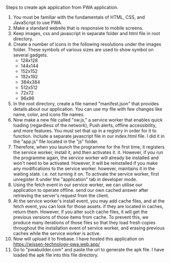 Steps to create apk application from PWA application.

1. You must be familiar with the fundamentals of HTML, CSS, and JavaScript to use PWA.
2. Make a standard website that is responsive to mobile screens.
3. Keep images, css and javascript in separate folder and html file in root directory.
4. Create a number of icons in the following resolutions under the images folder. These symbols of various sizes are used to show
symbol on several gadgets.
	- 128x128
	- 144x144
	- 152x152
	- 192x192
	- 384x384
	- 512x512
	- 72x72
	- 96x96
5. In the root directory, create a file named "manifest.json" that provides details about our application.
You can use my file with few changes like name, color, and icons file names.
6. Now make a new file called "sw.js," a service worker that enables quick loading (regardless of the network),
Push alerts, offline accessibility, and more features. You must set that up in a registry in order for it to function.
Include a separate javascript file in our index.html file. I did it in the "app.js" file located in the "js" folder.
7. Therefore, when you launch the programme for the first time, it registers the service worker, install it, and then activates it.
it. However, if you run the programme again, the service worker will already be installed and won't need to be activated.
However, it will be reinstalled if you make any modifications to the service worker. however, maintains it in the waiting state. i.e.
not turning it on. To activate the service worker, first unregister it under the "application" tab in developer mode.
8. Using the fetch event in our service worker, we can utilise our application to operate offline.
send our own cached answer after retrieving the server's request from the client.
9. At the service worker's install event, you may add cache files, and at the fetch event, you can look for those assets.
if they are located in caches, return them. However, if you alter such cache files, it will get the previous versions of those items from
cache. To prevent this, we produce many iterations of those files so that they load fresh copies throughout the installation event of
service worker, and erasing previous caches while the service worker is active.
10. Now will upload it to firebase. I have hosted this application on https://wissen-technology-pwa.web.app/
11. Go to "pwabuilder.com" and paste the url to generate the apk file. I have loaded the apk file into this file directory.